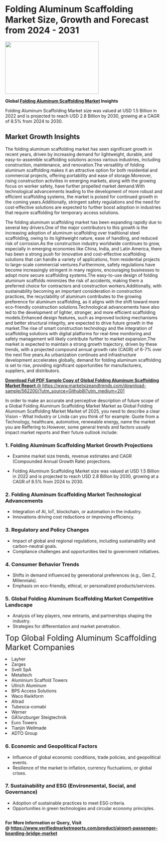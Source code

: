 <H1>Folding Aluminum Scaffolding Market Size, Growth and Forecast from 2024 - 2031</H1><img class="aligncenter size-medium wp-image-584254" src="https://thirdeyenews.in/wp-content/uploads/2024/09/Global-Market-Research-300x168.jpeg" alt="" width="300" height="168" /><p><strong>Global&nbsp;<a href="https://www.marketsizeandtrends.com/download-sample/562200/?utm_source=Github8j?utm_medium=201">Folding Aluminum Scaffolding Market</a> Insights</strong></p><p>Folding Aluminum Scaffolding Market size was valued at USD 1.5 Billion in 2022 and is projected to reach USD 2.8 Billion by 2030, growing at a CAGR of 8.5% from 2024 to 2030.</p><p><h2>Market Growth Insights</h2> <p>The folding aluminum scaffolding market has seen significant growth in recent years, driven by increasing demand for lightweight, durable, and easy-to-assemble scaffolding solutions across various industries, including construction, maintenance, and renovation.The versatility of folding aluminum scaffolding makes it an attractive option for both residential and commercial projects, offering portability and ease of storage.Moreover, rising construction activities in emerging markets, along with the growing focus on worker safety, have further propelled market demand.With technological advancements leading to the development of more robust and efficient scaffolding systems, the market is poised for continued growth in the coming years.Additionally, stringent safety regulations and the need for cost-effective solutions are expected to further boost adoption in industries that require scaffolding for temporary access solutions.</p> <p><a href="#"></a></p> <p>The folding aluminum scaffolding market has been expanding rapidly due to several key drivers.One of the major contributors to this growth is the increasing adoption of aluminum scaffolding over traditional steel scaffolding, owing to its lightweight nature, ease of handling, and reduced risk of corrosion.As the construction industry worldwide continues to grow, especially in emerging economies like China, India, and Latin America, there has been a strong push for innovative and cost-effective scaffolding solutions that can handle a variety of applications, from residential projects to large-scale commercial ventures.Furthermore, safety regulations have become increasingly stringent in many regions, encouraging businesses to adopt more secure scaffolding systems.The easy-to-use design of folding aluminum scaffolds minimizes the risk of accidents, making them a preferred choice for contractors and construction workers.Additionally, with sustainability becoming an important consideration in construction practices, the recyclability of aluminum contributes to the growing preference for aluminum scaffolding, as it aligns with the shift toward more eco-friendly construction solutions.Technological advancements have also led to the development of lighter, stronger, and more efficient scaffolding models.Enhanced design features, such as improved locking mechanisms and better structural integrity, are expected to drive future growth in the market.The rise of smart construction technology and the integration of scaffolding solutions with digital platforms for real-time monitoring and safety management will likely contribute further to market expansion.The market is expected to maintain a strong growth trajectory, driven by these trends, with a projected compound annual growth rate (CAGR) of 6-7% over the next five years.As urbanization continues and infrastructure development accelerates globally, demand for folding aluminum scaffolding is set to rise, providing significant opportunities for manufacturers, suppliers, and distributors.<p><a href="#"></p><p><span class=""><strong>Download Full PDF Sample Copy of Global Folding Aluminum Scaffolding Market Report</strong> @ <a href="https://www.marketsizeandtrends.com/download-sample/562200/?utm_source=Github8j?utm_medium=201" target="_blank">https://www.marketsizeandtrends.com/download-sample/562200/?utm_source=Github8j?utm_medium=201</a></span></p><p>In order to make an accurate and perceptive description of future scope of a Global&nbsp;Folding Aluminum Scaffolding Market Market as Global&nbsp;Folding Aluminum Scaffolding Market Market of 2025, you need to describe a clear Vision &ndash; What Industry or Linda can you think of for example: Quote from a Technology, healthcare, automotive, renewable energy, name the market you are Reffering to.However, some general trends and factors usually impact market reports and their future outlook include:</p><h3>1.&nbsp;<strong>Folding Aluminum Scaffolding Market Growth Projections</strong></h3><ul><li>Examine market size trends, revenue estimates and CAGR (Compounded Annual Growth Rate) projections.</li><li><p>Folding Aluminum Scaffolding Market size was valued at USD 1.5 Billion in 2022 and is projected to reach USD 2.8 Billion by 2030, growing at a CAGR of 8.5% from 2024 to 2030.</p></li></ul><h3>2.&nbsp;<strong>Folding Aluminum Scaffolding Market Technological Advancements</strong></h3><ul><li>Integration of AI, IoT, blockchain, or automation in the industry.</li><li>Innovations driving cost reductions or improving efficiency.</li></ul><h3>3.&nbsp;<strong>Regulatory and Policy Changes</strong></h3><ul><li>Impact of global and regional regulations, including sustainability and carbon-neutral goals.</li><li>Compliance challenges and opportunities tied to government initiatives.</li></ul><h3>4.&nbsp;<strong>Consumer Behavior Trends</strong></h3><ul><li>Shifts in demand influenced by generational preferences (e.g., Gen Z, Millennials).</li><li>Emphasis on eco-friendly, ethical, or personalized products/services.</li></ul><h3>5.&nbsp;<strong>Global Folding Aluminum Scaffolding Market Competitive Landscape</strong></h3><ul><li>Analysis of key players, new entrants, and partnerships shaping the industry.</li><li>Strategies for differentiation and market penetration.</li></ul><p data-pm-slice="1 1 []"><span style="color: inherit; font-family: inherit; font-size: 25px;">Top Global Folding Aluminum Scaffolding Market Companies</span></p><div class="" data-test-id=""><p><li>Layher</li><li> Zarges</li><li> Svelt SpA</li><li> Metaltech</li><li> Aluminium Scaffold Towers</li><li> Ullrich Aluminum</li><li> BPS Access Solutions</li><li> Waco Kwikform</li><li> Altrad</li><li> Tubesca-comabi</li><li> Werner</li><li> GÃ¼nzburger Steigtechnik</li><li> Euro Towers</li><li> Tianjin Wellmade</li><li> ADTO Group</li></p></div><h3>6.&nbsp;<strong>Economic and Geopolitical Factors</strong></h3><ul><li>Influence of global economic conditions, trade policies, and geopolitical events.</li><li>Resilience of the market to inflation, currency fluctuations, or global crises.</li></ul><h3>7.&nbsp;<strong>Sustainability and ESG (Environmental, Social, and Governance)</strong></h3><ul><li>Adoption of sustainable practices to meet ESG criteria.</li><li>Opportunities in green technologies and circular economy principles.</li></ul><h2><strong style="font-size: 14px;">For More Information or Query, Visit @&nbsp;</strong><a style="background-color: #ffffff; font-size: 14px;" href="https://www.marketsizeandtrends.com/report/folding-aluminum-scaffolding-market/" target="_blank">https://www.verifiedmarketreports.com/product/airport-passenger-boarding-bridge-market</a></h2>